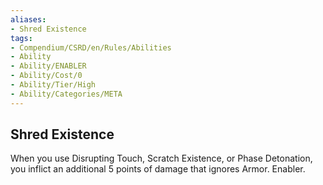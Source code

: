 ```yaml
---
aliases:
- Shred Existence
tags:
- Compendium/CSRD/en/Rules/Abilities
- Ability
- Ability/ENABLER
- Ability/Cost/0
- Ability/Tier/High
- Ability/Categories/META
---
```


  
## Shred Existence  
When you use Disrupting Touch, Scratch Existence, or Phase Detonation, you inflict an additional 5 points of damage that ignores Armor. Enabler. 